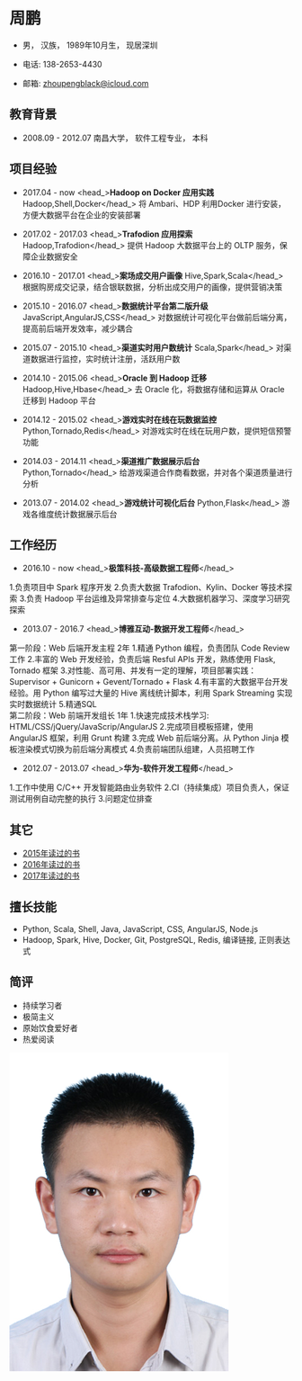 周鹏
====

- 男， 汉族， 1989年10月生， 现居深圳

- 电话: 138-2653-4430

- 邮箱: zhoupengblack@icloud.com

教育背景
--------

- 2008.09 - 2012.07 南昌大学， 软件工程专业， 本科

项目经验
--------
- <datetime>2017.04 - now</datetime> <head_>**Hadoop on Docker 应用实践**  <lang>Hadoop,Shell,Docker</lang></head_>
<description>将 Ambari、HDP 利用Docker 进行安装，方便大数据平台在企业的安装部署
</description>

- <datetime>2017.02 - 2017.03</datetime> <head_>**Trafodion 应用探索**  <lang>Hadoop,Trafodion</lang></head_>
<description>提供 Hadoop 大数据平台上的 OLTP 服务，保障企业数据安全
</description>

- <datetime>2016.10 - 2017.01</datetime> <head_>**案场成交用户画像**  <lang>Hive,Spark,Scala</lang></head_>
<description>根据购房成交记录，结合银联数据，分析出成交用户的画像，提供营销决策
</description>

- <datetime>2015.10 - 2016.07</datetime> <head_>**数据统计平台第二版升级**  <lang>JavaScript,AngularJS,CSS</lang></head_>
<description>对数据统计可视化平台做前后端分离，提高前后端开发效率，减少耦合
</description>

- <datetime>2015.07 - 2015.10</datetime> <head_>**渠道实时用户数统计**
<lang>Scala,Spark</lang></head_>
<description>对渠道数据进行监控，实时统计注册，活跃用户数</description>

- <datetime>2014.10 - 2015.06</datetime> <head_>**Oracle 到 Hadoop 迁移** <lang>Hadoop,Hive,Hbase</lang></head_>
<description>去 Oracle 化，将数据存储和运算从 Oracle 迁移到 Hadoop 平台
</description>

- <datetime>2014.12 - 2015.02</datetime> <head_>**游戏实时在线在玩数据监控**  <lang>Python,Tornado,Redis</lang></head_>
<description>对游戏实时在线在玩用户数，提供短信预警功能</description>

- <datetime>2014.03 - 2014.11</datetime> <head_>**渠道推广数据展示后台**  <lang>Python,Tornado</lang></head_>
<description>给游戏渠道合作商看数据，并对各个渠道质量进行分析</description>

- <datetime>2013.07 - 2014.02</datetime> <head_>**游戏统计可视化后台** <lang>Python,Flask</lang></head_>
<description>游戏各维度统计数据展示后台</description>


工作经历
--------
- <datetime>2016.10 - now</datetime> <head_>**极策科技-高级数据工程师**</head_>
<description>
1.负责项目中 Spark 程序开发
2.负责大数据 Trafodion、Kylin、Docker 等技术探索
3.负责 Hadoop 平台运维及异常排查与定位
4.大数据机器学习、深度学习研究探索
</description>

- <datetime>2013.07 - 2016.7</datetime> <head_>**博雅互动-数据开发工程师**</head_>
<description>
第一阶段：Web 后端开发主程 2年  
1.精通 Python 编程，负责团队 Code Review 工作  
2.丰富的 Web 开发经验，负责后端 Resful APIs 开发，熟练使用 Flask, Tornado 框架  
3.对性能、高可用、并发有一定的理解，项目部署实践：Supervisor + Gunicorn + Gevent/Tornado + Flask  
4.有丰富的大数据平台开发经验。用 Python 编写过大量的 Hive 离线统计脚本，利用 Spark Streaming 实现实时数据统计  
5.精通SQL  
<br>
第二阶段：Web 前端开发组长 1年  
1.快速完成技术栈学习: HTML/CSS/jQuery/JavaScrip/AngularJS   
2.完成项目模板搭建，使用 AngularJS 框架，利用 Grunt 构建      
3.完成 Web 前后端分离。从 Python Jinja 模板渲染模式切换为前后端分离模式  
4.负责前端团队组建，人员招聘工作  
</description>

- <datetime>2012.07 - 2013.07</datetime> <head_>**华为-软件开发工程师**</head_>
<description>
1.工作中使用 C/C++ 开发智能路由业务软件  
2.CI（持续集成）项目负责人，保证测试用例自动完整的执行  
3.问题定位排查  
</description>

其它
----
- [2015年读过的书](https://github.com/blacklovebear/readBook/blob/master/2015-read-books.md)
- [2016年读过的书](https://github.com/blacklovebear/readBook/blob/master/2016-read-books.md)
- [2017年读过的书](https://github.com/blacklovebear/readBook/blob/master/2017-read-books.md)


擅长技能
----
- Python, Scala, Shell, Java, JavaScript, CSS, AngularJS, Node.js
- Hadoop, Spark, Hive, Docker, Git, PostgreSQL, Redis, 编译链接, 正则表达式

简评
--------
- 持续学习者
- 极简主义
- 原始饮食爱好者
- 热爱阅读

![avatar](../images/avatar.jpg)
